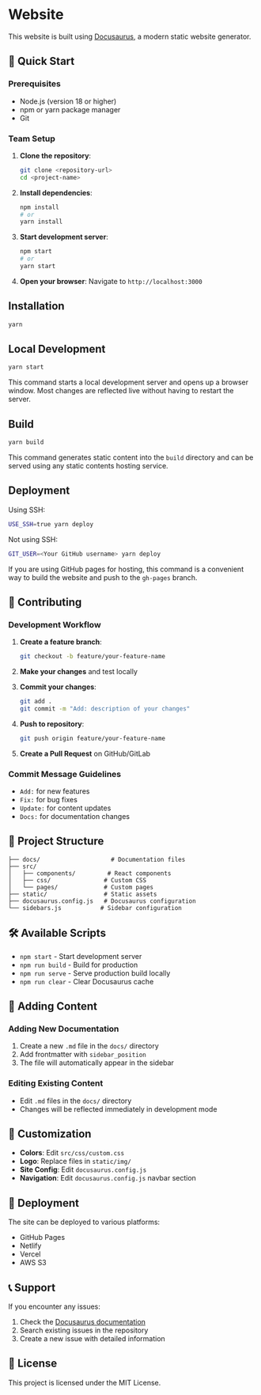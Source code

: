 # Website

This website is built using [Docusaurus](https://docusaurus.io/), a modern static website generator.

## 🚀 Quick Start

### Prerequisites
- Node.js (version 18 or higher)
- npm or yarn package manager
- Git

### Team Setup
1. **Clone the repository**:
   ```bash
   git clone <repository-url>
   cd <project-name>
   ```

2. **Install dependencies**:
   ```bash
   npm install
   # or
   yarn install
   ```

3. **Start development server**:
   ```bash
   npm start
   # or
   yarn start
   ```

4. **Open your browser**:
   Navigate to `http://localhost:3000`

## Installation

```bash
yarn
```

## Local Development

```bash
yarn start
```

This command starts a local development server and opens up a browser window. Most changes are reflected live without having to restart the server.

## Build

```bash
yarn build
```

This command generates static content into the `build` directory and can be served using any static contents hosting service.

## Deployment

Using SSH:

```bash
USE_SSH=true yarn deploy
```

Not using SSH:

```bash
GIT_USER=<Your GitHub username> yarn deploy
```

If you are using GitHub pages for hosting, this command is a convenient way to build the website and push to the `gh-pages` branch.

## 🤝 Contributing

### Development Workflow
1. **Create a feature branch**:
   ```bash
   git checkout -b feature/your-feature-name
   ```

2. **Make your changes** and test locally

3. **Commit your changes**:
   ```bash
   git add .
   git commit -m "Add: description of your changes"
   ```

4. **Push to repository**:
   ```bash
   git push origin feature/your-feature-name
   ```

5. **Create a Pull Request** on GitHub/GitLab

### Commit Message Guidelines
- `Add:` for new features
- `Fix:` for bug fixes
- `Update:` for content updates
- `Docs:` for documentation changes

## 📁 Project Structure

```
├── docs/                    # Documentation files
├── src/
│   ├── components/         # React components
│   ├── css/               # Custom CSS
│   └── pages/             # Custom pages
├── static/                # Static assets
├── docusaurus.config.js   # Docusaurus configuration
└── sidebars.js           # Sidebar configuration
```

## 🛠️ Available Scripts

- `npm start` - Start development server
- `npm run build` - Build for production
- `npm run serve` - Serve production build locally
- `npm run clear` - Clear Docusaurus cache

## 📝 Adding Content

### Adding New Documentation
1. Create a new `.md` file in the `docs/` directory
2. Add frontmatter with `sidebar_position`
3. The file will automatically appear in the sidebar

### Editing Existing Content
- Edit `.md` files in the `docs/` directory
- Changes will be reflected immediately in development mode

## 🎨 Customization

- **Colors**: Edit `src/css/custom.css`
- **Logo**: Replace files in `static/img/`
- **Site Config**: Edit `docusaurus.config.js`
- **Navigation**: Edit `docusaurus.config.js` navbar section

## 🚀 Deployment

The site can be deployed to various platforms:
- GitHub Pages
- Netlify
- Vercel
- AWS S3

## 📞 Support

If you encounter any issues:
1. Check the [Docusaurus documentation](https://docusaurus.io/docs)
2. Search existing issues in the repository
3. Create a new issue with detailed information

## 📄 License

This project is licensed under the MIT License.